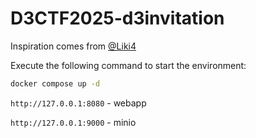 # D3CTF2025-d3invitation
Inspiration comes from [@Liki4](https://github.com/Liki4)



Execute the following command to start the environment:

```sh
docker compose up -d
```



`http://127.0.0.1:8080` - webapp

`http://127.0.0.1:9000` - minio
